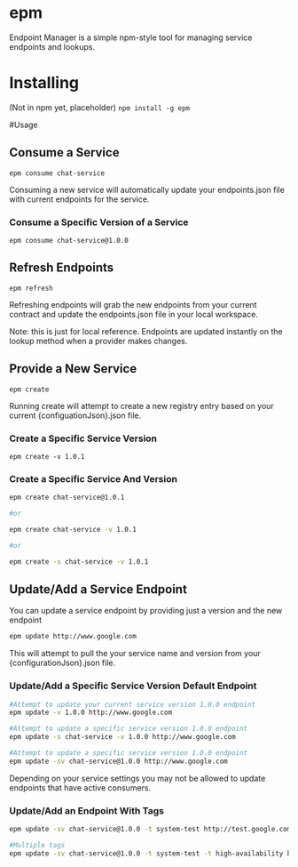 # epm
Endpoint Manager is a simple npm-style tool for managing service endpoints and lookups.

# Installing

(Not in npm yet, placeholder)
```npm install -g epm```

#Usage

## Consume a Service

```epm consume chat-service```

Consuming a new service will automatically update your endpoints.json file with current endpoints for the service.

### Consume a Specific Version of a Service

```epm consume chat-service@1.0.0```

## Refresh Endpoints

```epm refresh```

Refreshing endpoints will grab the new endpoints from your current contract and update the endpoints.json file in your local workspace. 

Note: this is just for local reference. Endpoints are updated instantly on the lookup method when a provider makes changes.

## Provide a New Service

```epm create```

Running create will attempt to create a new registry entry based on your current {configuationJson}.json file.

### Create a Specific Service Version

```epm create -v 1.0.1```

### Create a Specific Service And Version

```bash
epm create chat-service@1.0.1

#or

epm create chat-service -v 1.0.1

#or 

epm create -s chat-service -v 1.0.1
```

## Update/Add a Service Endpoint

You can update a service endpoint by providing just a version and the new endpoint

```bash
epm update http://www.google.com
```

This will attempt to pull the your service name and version from your {configurationJson}.json file.

### Update/Add a Specific Service Version Default Endpoint

```bash
#Attempt to update your current service version 1.0.0 endpoint
epm update -v 1.0.0 http://www.google.com

#Attempt to update a specific service version 1.0.0 endpoint
epm update -s chat-service -v 1.0.0 http://www.google.com

#Attempt to update a specific service version 1.0.0 endpoint
epm update -sv chat-service@1.0.0 http://www.google.com
```

Depending on your service settings you may not be allowed to update endpoints that have active consumers.

### Update/Add an Endpoint With Tags

```bash
epm update -sv chat-service@1.0.0 -t system-test http://test.google.com

#Multiple tags
epm update -sv chat-service@1.0.0 -t system-test -t high-availability http://ha.google.com
```



